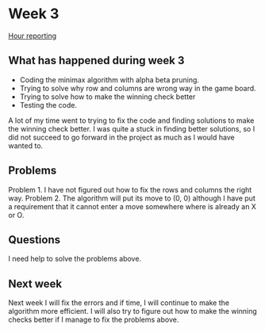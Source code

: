 # Week 3

[Hour reporting](https://github.com/riikkayoki/TicTacToe/blob/master/documentation/hour_reporting.md)

## What has happened during week 3

* Coding the minimax algorithm with alpha beta pruning.
* Trying to solve why row and columns are wrong way in the game board.
* Trying to solve how to make the winning check better
* Testing the code.

A lot of my time went to trying to fix the code and finding solutions to make the winning check better. I was quite a stuck in finding better solutions, so I did not succeed to go forward in the project as much as I would have wanted to.

## Problems

Problem 1. I have not figured out how to fix the rows and columns the right way.
Problem 2. The algorithm will put its move to (0, 0) although I have put a requirement that it cannot enter a move somewhere where is already an X or O.

## Questions

I need help to solve the problems above.

## Next week

Next week I will fix the errors and if time, I will continue to make the algorithm more efficient. I will also try to figure out how to make the winning checks better if I manage to fix the problems above.
